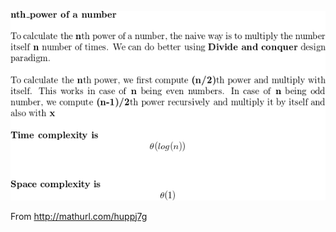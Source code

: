 
![Image of Yaktocat](https://github.com/nikhl/coding-interview/blob/master/python/pow_x_n/README.png?raw=true)



From http://mathurl.com/huppj7g